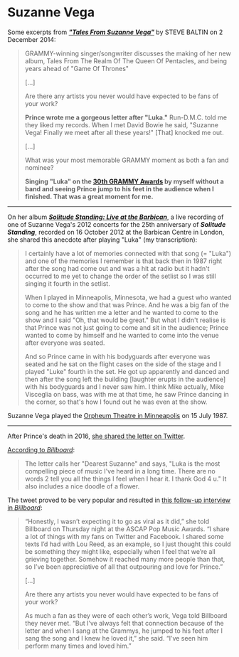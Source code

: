 
# Suzanne Vega

Some excerpts from [***"Tales From Suzanne Vega"***](https://www.grammy.com/grammys/news/tales-suzanne-vega) by STEVE BALTIN on 2 December 2014:

> GRAMMY-winning singer/songwriter discusses the making of her new album, Tales From The Realm Of The Queen Of Pentacles, and being years ahead of "Game Of Thrones"
> 
> [...]
> 
> Are there any artists you never would have expected to be fans of your work?
> 
> **Prince wrote me a gorgeous letter after "Luka."** Run-D.M.C. told me they liked my records. When I met David Bowie he said, "Suzanne Vega! Finally we meet after all these years!" [That] knocked me out.
> 
> [...]
> 
> What was your most memorable GRAMMY moment as both a fan and nominee?
> 
> **Singing "Luka" on the [30th GRAMMY Awards](https://www.grammy.com/grammys/awards/30th-annual-grammy-awards) by myself without a band and seeing Prince jump to his feet in the audience when I finished. That was a great moment for me.**

---

On her album [***Solitude Standing: Live at the Barbican***](http://www.kudosrecords.co.uk/release/CLDL419/Suzanne_Vega_Solitude_Standing_Live_2012.html), a live recording of one of Suzanne Vega's 2012 concerts for the 25th anniversary of ***Solitude Standing***, recorded on 16 October 2012 at the Barbican Centre in London, she shared this anecdote after playing "Luka" (my transcription):

> I certainly have a lot of memories connected with that song (= "Luka") and one of the memories I remember is that back then in 1987 right after the song had come out and was a hit at radio but it hadn't occurred to me yet to change the order of the setlist so I was still singing it fourth in the setlist.
> 
> When I played in Minneapolis, Minnesota, we had a guest who wanted to come to the show and that was Prince. And he was a big fan of the song and he has written me a letter and he wanted to come to the show and I said "Oh, that would be great." But what I didn't realise is that Prince was not just going to come and sit in the audience; Prince wanted to come by himself and he wanted to come into the venue after everyone was seated.
> 
> And so Prince came in with his bodyguards after everyone was seated and he sat on the flight cases on the side of the stage and I played "Luke" fourth in the set. He got up apparently and danced and then after the song left the building [laughter erupts in the audience] with his bodyguards and I never saw him. I think Mike actually, Mike Visceglia on bass, was with me at that time, he saw Prince dancing in the corner, so that's how I found out he was even at the show.

Suzanne Vega played the [Orpheum Theatre in Minneapolis](https://hennepintheatretrust.org/theatres/orpheum-theatre/) on 15 July 1987.

--- 

After Prince's death in 2016, [she shared the letter on Twitter](https://twitter.com/suzyv/status/724728422006554624). 

[According to *Billboard*](https://www.billboard.com/articles/news/7341897/suzanne-vega-prince-handwritten-letter-luka):

> The letter calls her "Dearest Suzanne" and says, "Luka is the most compelling piece of music I've heard in a long time. There are no words 2 tell you all the things I feel when I hear it. I thank God 4 u." It also includes a nice doodle of a flower. 

The tweet proved to be very popular and resulted in [this follow-up interview in *Billboard*](https://www.billboard.com/articles/news/7350157/suzanne-vega-prince-interview):

> “Honestly, I wasn’t expecting it to go as viral as it did,” she told Billboard on Thursday night at the ASCAP Pop Music Awards. “I share a lot of things with my fans on Twitter and Facebook. I shared some texts I’d had with Lou Reed, as an example, so I just thought this could be something they might like, especially when I feel that we’re all grieving together. Somehow it reached many more people than that, so I’ve been appreciative of all that outpouring and love for Prince.” 
> 
> [...]
> 
> Are there any artists you never would have expected to be fans of your work?
> 
> As much a fan as they were of each other’s work, Vega told Billboard they never met. “But I’ve always felt that connection because of the letter and when I sang at the Grammys, he jumped to his feet after I sang the song and I knew he loved it,” she said. “I’ve seen him perform many times and loved him.”
